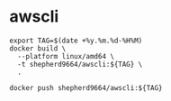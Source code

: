 # awscli

```shell
export TAG=$(date +%y.%m.%d-%H%M)
docker build \
  --platform linux/amd64 \
  -t shepherd9664/awscli:${TAG} \
  .
```

```shell
docker push shepherd9664/awscli:${TAG}
```
